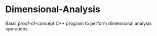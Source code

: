 # Dimensional-Analysis
Basic proof-of-concept C++ program to perform dimensional analysis operations.
